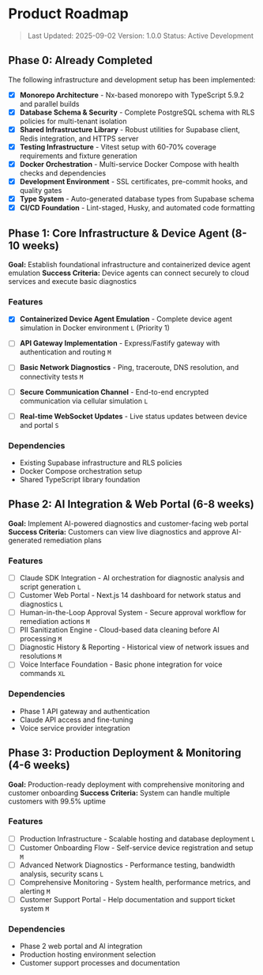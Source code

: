 # Product Roadmap

> Last Updated: 2025-09-02
> Version: 1.0.0
> Status: Active Development

## Phase 0: Already Completed

The following infrastructure and development setup has been implemented:

- [x] **Monorepo Architecture** - Nx-based monorepo with TypeScript 5.9.2 and parallel builds
- [x] **Database Schema & Security** - Complete PostgreSQL schema with RLS policies for multi-tenant isolation
- [x] **Shared Infrastructure Library** - Robust utilities for Supabase client, Redis integration, and HTTPS server
- [x] **Testing Infrastructure** - Vitest setup with 60-70% coverage requirements and fixture generation
- [x] **Docker Orchestration** - Multi-service Docker Compose with health checks and dependencies
- [x] **Development Environment** - SSL certificates, pre-commit hooks, and quality gates
- [x] **Type System** - Auto-generated database types from Supabase schema
- [x] **CI/CD Foundation** - Lint-staged, Husky, and automated code formatting

## Phase 1: Core Infrastructure & Device Agent (8-10 weeks)

**Goal:** Establish foundational infrastructure and containerized device agent emulation
**Success Criteria:** Device agents can connect securely to cloud services and execute basic diagnostics

### Features

- [x] **Containerized Device Agent Emulation** - Complete device agent simulation in Docker environment `L` (Priority 1)
- [ ] **API Gateway Implementation** - Express/Fastify gateway with authentication and routing `M`
- [ ] **Basic Network Diagnostics** - Ping, traceroute, DNS resolution, and connectivity tests `M`
- [ ] **Secure Communication Channel** - End-to-end encrypted communication via cellular simulation `L`

- [ ] **Real-time WebSocket Updates** - Live status updates between device and portal `S`

### Dependencies

- Existing Supabase infrastructure and RLS policies
- Docker Compose orchestration setup
- Shared TypeScript library foundation

## Phase 2: AI Integration & Web Portal (6-8 weeks)

**Goal:** Implement AI-powered diagnostics and customer-facing web portal
**Success Criteria:** Customers can view live diagnostics and approve AI-generated remediation plans

### Features

- [ ] Claude SDK Integration - AI orchestration for diagnostic analysis and script generation `L`
- [ ] Customer Web Portal - Next.js 14 dashboard for network status and diagnostics `L`
- [ ] Human-in-the-Loop Approval System - Secure approval workflow for remediation actions `M`
- [ ] PII Sanitization Engine - Cloud-based data cleaning before AI processing `M`
- [ ] Diagnostic History & Reporting - Historical view of network issues and resolutions `M`
- [ ] Voice Interface Foundation - Basic phone integration for voice commands `XL`

### Dependencies

- Phase 1 API gateway and authentication
- Claude API access and fine-tuning
- Voice service provider integration

## Phase 3: Production Deployment & Monitoring (4-6 weeks)

**Goal:** Production-ready deployment with comprehensive monitoring and customer onboarding
**Success Criteria:** System can handle multiple customers with 99.5% uptime

### Features

- [ ] Production Infrastructure - Scalable hosting and database deployment `L`
- [ ] Customer Onboarding Flow - Self-service device registration and setup `M`
- [ ] Advanced Network Diagnostics - Performance testing, bandwidth analysis, security scans `L`
- [ ] Comprehensive Monitoring - System health, performance metrics, and alerting `M`
- [ ] Customer Support Portal - Help documentation and support ticket system `M`

### Dependencies

- Phase 2 web portal and AI integration
- Production hosting environment selection
- Customer support processes and documentation
